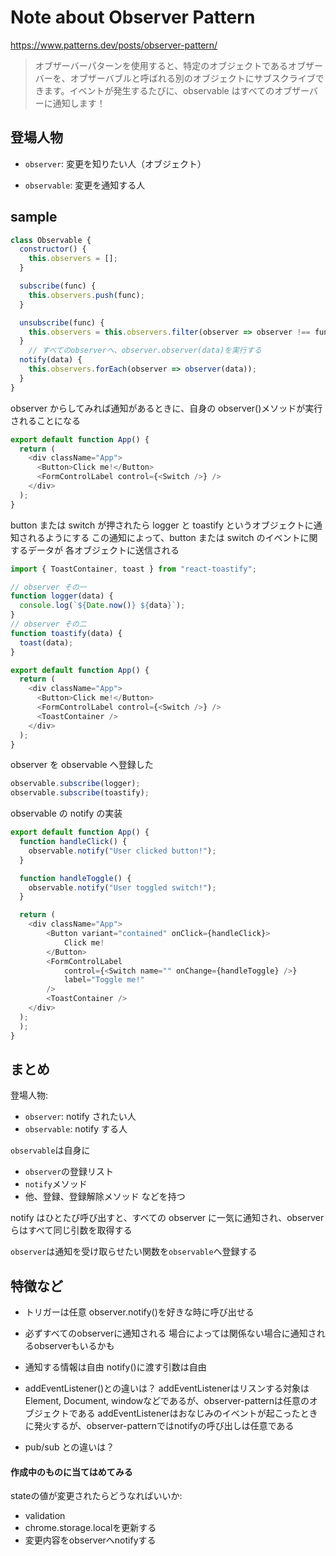 # Note about Observer Pattern

https://www.patterns.dev/posts/observer-pattern/

> オブザーバーパターンを使用すると、特定のオブジェクトであるオブザーバーを、オブザーバブルと呼ばれる別のオブジェクトにサブスクライブできます。イベントが発生するたびに、observable はすべてのオブザーバーに通知します！

## 登場人物

- `observer`: 変更を知りたい人（オブジェクト）

- `observable`: 変更を通知する人

## sample

```JavaScript
class Observable {
  constructor() {
    this.observers = [];
  }

  subscribe(func) {
    this.observers.push(func);
  }

  unsubscribe(func) {
    this.observers = this.observers.filter(observer => observer !== func);
  }
    // すべてのobserverへ、observer.observer(data)を実行する
  notify(data) {
    this.observers.forEach(observer => observer(data));
  }
}
```

observer からしてみれば通知があるときに、自身の observer()メソッドが実行されることになる

```JavaScript
export default function App() {
  return (
    <div className="App">
      <Button>Click me!</Button>
      <FormControlLabel control={<Switch />} />
    </div>
  );
}
```

button または switch が押されたら
logger と toastify というオブジェクトに通知されるようにする
この通知によって、button または switch のイベントに関するデータが
各オブジェクトに送信される

```JavaScript
import { ToastContainer, toast } from "react-toastify";

// observer その一
function logger(data) {
  console.log(`${Date.now()} ${data}`);
}
// observer その二
function toastify(data) {
  toast(data);
}

export default function App() {
  return (
    <div className="App">
      <Button>Click me!</Button>
      <FormControlLabel control={<Switch />} />
      <ToastContainer />
    </div>
  );
}
```

observer を observable へ登録した

```JavaScript
observable.subscribe(logger);
observable.subscribe(toastify);

```

observable の notify の実装

```JavaScript
export default function App() {
  function handleClick() {
    observable.notify("User clicked button!");
  }

  function handleToggle() {
    observable.notify("User toggled switch!");
  }

  return (
    <div className="App">
        <Button variant="contained" onClick={handleClick}>
            Click me!
        </Button>
        <FormControlLabel
            control={<Switch name="" onChange={handleToggle} />}
            label="Toggle me!"
        />
        <ToastContainer />
    </div>
  );
  );
}
```

## まとめ

登場人物: 
- `observer`: notify されたい人 
- `observable`: notify する人

`observable`は自身に 
- `observer`の登録リスト 
- `notify`メソッド 
- 他、登録、登録解除メソッド
などを持つ

notify はひとたび呼び出すと、すべての observer に一気に通知され、observer らはすべて同じ引数を取得する

`observer`は通知を受け取らせたい関数を`observable`へ登録する

## 特徴など

- トリガーは任意
    observer.notify()を好きな時に呼び出せる

- 必ずすべてのobserverに通知される
    場合によっては関係ない場合に通知されるobserverもいるかも

- 通知する情報は自由
    notify()に渡す引数は自由

- addEventListener()との違いは？
    addEventListenerはリスンする対象はElement, Document, windowなどであるが、observer-patternは任意のオブジェクトである
    addEventListenerはおなじみのイベントが起こったときに発火するが、observer-patternではnotifyの呼び出しは任意である

- pub/sub との違いは？

#### 作成中のものに当てはめてみる


stateの値が変更されたらどうなればいいか:

- validation
- chrome.storage.localを更新する
- 変更内容をobserverへnotifyする



